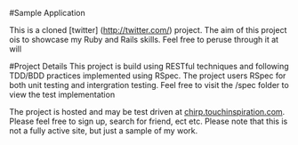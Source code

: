 #Sample Application

This is a cloned [twitter] (http://twitter.com/) project. The aim of this project ois to showcase my Ruby and Rails skills. Feel free to peruse through it at will

#Project Details
This project is build using RESTful techniques and following TDD/BDD practices implemented using RSpec. The project users RSpec for both unit testing and intergration testing. Feel free to visit the /spec folder to view the test implementation

The project is hosted and may be test driven at [chirp.touchinspiration.com](http://chirp.touchinspiration.com). Please feel free to sign up, search for friend, ect etc. Please note that this is not a fully active site, but just a sample of my work.

